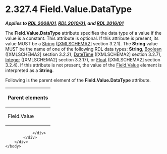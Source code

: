 <html dir="LTR" xmlns:mshelp="http://msdn.microsoft.com/mshelp" xmlns:ddue="http://ddue.schemas.microsoft.com/authoring/2003/5" xmlns:xlink="http://www.w3.org/1999/xlink" xmlns:tool="http://www.microsoft.com/tooltip">
    <head>
        <meta http-equiv="Content-Type" content="text/html; CHARSET=utf-8"></meta>
        <meta name="save" content="history"></meta>
        <title>2.327.4 Field.Value.DataType</title>
        <xml>
            <mshelp:toctitle title="2.327.4 Field.Value.DataType"></mshelp:toctitle>
            <mshelp:rltitle title="[MS-RDL]: Field.Value.DataType"></mshelp:rltitle>
            <mshelp:keyword index="A" term="a4643426-6c4b-4303-b282-ce9f913041e7"></mshelp:keyword>
            <mshelp:attr name="DCSext.ContentType" value="open specification"></mshelp:attr>
            <mshelp:attr name="AssetID" value="a4643426-6c4b-4303-b282-ce9f913041e7"></mshelp:attr>
            <mshelp:attr name="TopicType" value="kbRef"></mshelp:attr>
            <mshelp:attr name="DCSext.Title" value="[MS-RDL]: Field.Value.DataType" />
        </xml>
    </head>
    <body>
        <div id="header">
            <h1 class="heading">2.327.4 Field.Value.DataType</h1>
        </div>
        <div id="mainSection">
            <div id="mainBody">
                <div id="allHistory" class="saveHistory"></div>
                <div id="sectionSection0" class="section" name="collapseableSection">
                    

<p><b><i>Applies to </i></b><a href="1e855f94-4617-47e4-b89e-0856c6cb420f.md"><b><i>RDL 2008/01</i></b></a><b><i>,
</i></b><a href="3428e690-a348-4ec7-8a6a-8efb42d2cdee.md"><b><i>RDL 2010/01</i></b></a><b><i>,
and </i></b><a href="52ce3983-2bfc-4e72-9359-42aaf5fe4509.md"><b><i>RDL 2016/01</i></b></a></p>

<p>The <b>Field.Value.DataType</b> attribute specifies the data
type of a value if the value is a constant. This attribute is optional. If this
attribute is present, its value MUST be a <a href="1ed81ef3-a683-45e3-aaad-bd2bbe71bc3d.md">String</a> (<a href="https://go.microsoft.com/fwlink/?LinkId=90610">[XMLSCHEMA2]</a> section
3.2.1). The <b>String</b> value MUST be the name of one of the following RDL
data types: <b>String</b>, <a href="4802fa14-3619-43fa-9898-3acab160a24c.md">Boolean</a>
([XMLSCHEMA2] section 3.2.2), <a href="d3b6da93-3935-4a28-8521-268d6f7f9a9d.md">DateTime</a> ([XMLSCHEMA2]
section 3.2.7), <a href="176fbb59-c3e2-430c-b1bb-37fd15df813e.md">Integer</a>
([XMLSCHEMA2] section 3.3.17), or <a href="c7d0946f-992e-4abc-a304-09b53e030692.md">Float</a> ([XMLSCHEMA2]
section 3.2.4). If this attribute is not present, the value of the <a href="b052ce70-e7f2-4b49-be41-083d38739380.md">Field.Value</a> element is
interpreted as a <b>String</b>.</p>

<p>Following is the parent element of the <b>Field.Value.DataType</b>
attribute. </p>

<table>
 <thead>
  <tr>
   <th>
   <p>Parent elements</p>
   </th>
  </tr>
 </thead>
 <tr>
  <td>
  <p>Field.Value</p>
  </td>
 </tr>
</table>

<p> </p>


                </div>
            </div>
        </div>
    </body>
</html>